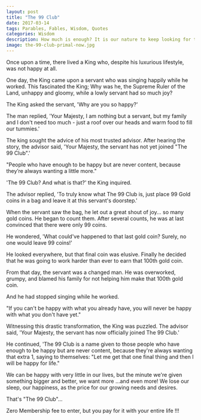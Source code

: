 ```yaml
---
layout: post
title: "The 99 Club"
date: 2017-03-14
tags: Parables, Fables, Wisdom, Quotes
categories: Wisdom
description: How much is enough? It is our nature to keep looking for that final success, which would bring us happiness. Here's a little story that shows how much is needed to be really happy.
image: the-99-club-primal-now.jpg
---
```


Once upon a time, there lived a King who, despite his luxurious lifestyle, was not happy at all.

One day, the King came upon a servant who was singing happily while he worked. This fascinated the King; Why was he, the Supreme Ruler of the Land, unhappy and gloomy, while a lowly servant had so much joy?

The King asked the servant, 'Why are you so happy?'

The man replied, 'Your Majesty, I am nothing but a servant, but my family and I don't need too much - just a roof over our heads and warm food to fill our tummies.'

The king sought the advice of his most trusted advisor. After hearing the story, the advisor said, 'Your Majesty, the servant has not yet joined "The 99 Club".'

<div class='quotation'>
"People who have enough to be happy but are never content, because they’re always wanting a little more."
</div>

'The 99 Club? And what is that?' the King inquired.

The advisor replied, 'To truly know what The 99 Club is, just place 99 Gold coins in a bag and leave it at this servant's doorstep.'

When the servant saw the bag, he let out a great shout of joy... so many gold coins. He began to count them. After several counts, he was at last convinced that there were only 99 coins.

He wondered, 'What could've happened to that last gold coin? Surely, no one would leave 99 coins!'

He looked everywhere, but that final coin was elusive. Finally he decided that he was going to work harder than ever to earn that 100th gold coin.

From that day, the servant was a changed man. He was overworked, grumpy, and blamed his family for not helping him make that 100th gold coin.

And he had stopped singing while he worked.

<div class='quotation'>
"If you can't be happy with what you already have, you will never be happy with what you don't have yet."
</div>

Witnessing this drastic transformation, the King was puzzled. The advisor said, 'Your Majesty, the servant has now officially joined The 99 Club.'

He continued, 'The 99 Club is a name given to those people who have enough to be happy but are never content, because they're always wanting that extra 1, saying to themselves: "Let me get that one final thing and then I will be happy for life."

We can be happy with very little in our lives, but the minute we're given something bigger and better, we want more ...and even more! We lose our sleep, our happiness, as the price for our growing needs and desires.

That's "The 99 Club"...

Zero Membership fee to enter, but you pay for it with your entire life !!!
